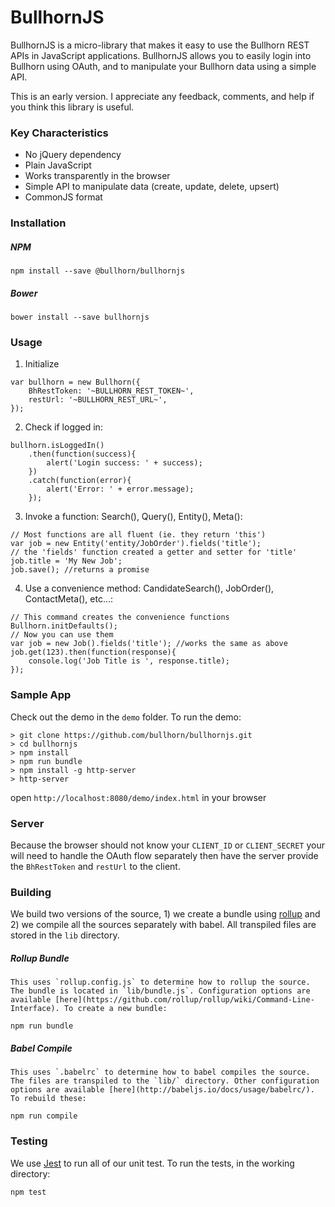 # BullhornJS

BullhornJS is a micro-library that makes it easy to use the Bullhorn REST APIs in JavaScript applications.
BullhornJS allows you to easily login into Bullhorn using OAuth, and to manipulate your Bullhorn data using a simple
API.

This is an early version. I appreciate any feedback, comments, and help if you think this library is useful.

### Key Characteristics

- No jQuery dependency
- Plain JavaScript
- Works transparently in the browser
- Simple API to manipulate data (create, update, delete, upsert)
- CommonJS format

### Installation

##### NPM

    npm install --save @bullhorn/bullhornjs

##### Bower

    bower install --save bullhornjs

### Usage

1. Initialize
```
var bullhorn = new Bullhorn({
    BhRestToken: '~BULLHORN_REST_TOKEN~',
    restUrl: '~BULLHORN_REST_URL~',
});
```

2. Check if logged in:
```
bullhorn.isLoggedIn()
    .then(function(success){
        alert('Login success: ' + success);
    })
    .catch(function(error){
        alert('Error: ' + error.message);
    });
```

3. Invoke a function: Search(), Query(), Entity(), Meta():
```
// Most functions are all fluent (ie. they return 'this')
var job = new Entity('entity/JobOrder').fields('title');
// the 'fields' function created a getter and setter for 'title'
job.title = 'My New Job';
job.save(); //returns a promise
```

4. Use a convenience method: CandidateSearch(), JobOrder(), ContactMeta(), etc...:
```
// This command creates the convenience functions
Bullhorn.initDefaults();
// Now you can use them
var job = new Job().fields('title'); //works the same as above
job.get(123).then(function(response){
    console.log('Job Title is ', response.title);
});
```

### Sample App

Check out the demo in the `demo` folder. To run the demo:

```
> git clone https://github.com/bullhorn/bullhornjs.git
> cd bullhornjs
> npm install
> npm run bundle
> npm install -g http-server
> http-server
```

open `http://localhost:8080/demo/index.html` in your browser

### Server

Because the browser should not know your `CLIENT_ID` or `CLIENT_SECRET` your will need to handle the OAuth flow separately then have the server provide the `BhRestToken` and `restUrl` to the client.

### Building

We build two versions of the source, 1) we create a bundle using [rollup](http://rollupjs.org/) and 2) we compile all the sources separately with babel. All transpiled files are stored in the `lib` directory.

##### Rollup Bundle

    This uses `rollup.config.js` to determine how to rollup the source. The bundle is located in `lib/bundle.js`. Configuration options are available [here](https://github.com/rollup/rollup/wiki/Command-Line-Interface). To create a new bundle:

    npm run bundle

##### Babel Compile

    This uses `.babelrc` to determine how to babel compiles the source. The files are transpiled to the `lib/` directory. Other configuration options are available [here](http://babeljs.io/docs/usage/babelrc/). To rebuild these:

    npm run compile

### Testing

We use [Jest](https://facebook.github.io/jest/) to run all of our unit test. To run the tests, in the working directory:

    npm test
